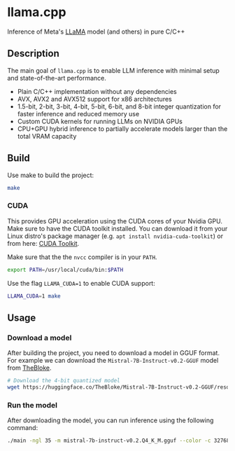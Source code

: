 # llama.cpp

Inference of Meta's [LLaMA](https://arxiv.org/abs/2302.13971) model (and others) in pure C/C++

## Description

The main goal of `llama.cpp` is to enable LLM inference with minimal setup and state-of-the-art performance.

- Plain C/C++ implementation without any dependencies
- AVX, AVX2 and AVX512 support for x86 architectures
- 1.5-bit, 2-bit, 3-bit, 4-bit, 5-bit, 6-bit, and 8-bit integer quantization for faster inference and reduced memory use
- Custom CUDA kernels for running LLMs on NVIDIA GPUs
- CPU+GPU hybrid inference to partially accelerate models larger than the total VRAM capacity

## Build

Use make to build the project:

```bash
make
```

### CUDA

This provides GPU acceleration using the CUDA cores of your Nvidia GPU. Make sure to have the CUDA toolkit installed. You can download it from your Linux distro's package manager (e.g. `apt install nvidia-cuda-toolkit`) or from here: [CUDA Toolkit](https://developer.nvidia.com/cuda-downloads).

Make sure that the the `nvcc` compiler is in your `PATH`.

```bash
export PATH=/usr/local/cuda/bin:$PATH
```

Use the flag `LLAMA_CUDA=1` to enable CUDA support:

```bash
LLAMA_CUDA=1 make
```

## Usage

### Download a model
After building the project, you need to download a model in GGUF format. For example we can download the `Mistral-7B-Instruct-v0.2-GGUF` model from [TheBloke](https://huggingface.co/TheBloke?sort_models=downloads#models).

```bash
# Download the 4-bit quantized model
wget https://huggingface.co/TheBloke/Mistral-7B-Instruct-v0.2-GGUF/resolve/main/mistral-7b-instruct-v0.2.Q4_K_M.gguf
```

### Run the model

After downloading the model, you can run inference using the following command:

```bash
./main -ngl 35 -m mistral-7b-instruct-v0.2.Q4_K_M.gguf --color -c 32768 --temp 0.7 --repeat_penalty 1.1 -n -1  -p "Who won the 2018 world cup?"
```